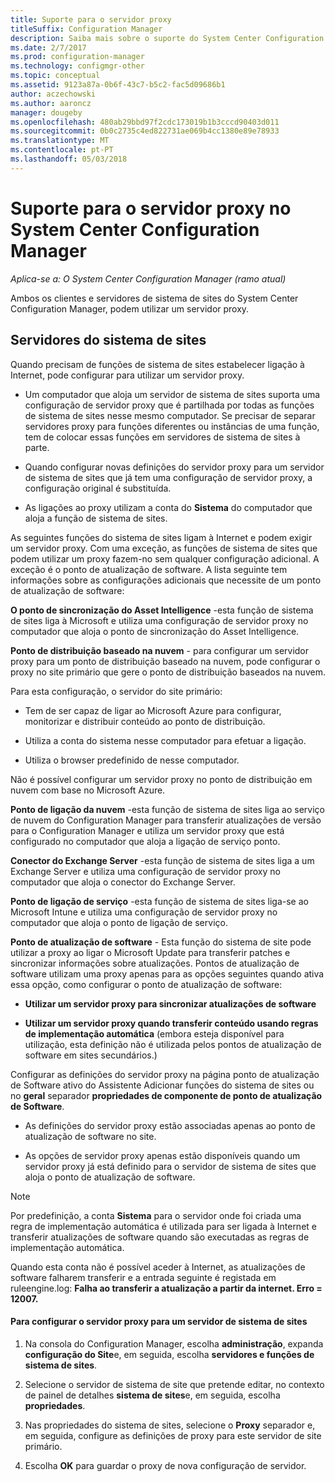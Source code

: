 ```yaml
---
title: Suporte para o servidor proxy
titleSuffix: Configuration Manager
description: Saiba mais sobre o suporte do System Center Configuration Manager para servidores de proxy que utilizam servidores do sistema de sites e clientes.
ms.date: 2/7/2017
ms.prod: configuration-manager
ms.technology: configmgr-other
ms.topic: conceptual
ms.assetid: 9123a87a-0b6f-43c7-b5c2-fac5d09686b1
author: aczechowski
ms.author: aaroncz
manager: dougeby
ms.openlocfilehash: 480ab29bbd97f2cdc173019b1b3cccd90403d011
ms.sourcegitcommit: 0b0c2735c4ed822731ae069b4cc1380e89e78933
ms.translationtype: MT
ms.contentlocale: pt-PT
ms.lasthandoff: 05/03/2018
---
```

# <a name="proxy-server-support-in-system-center-configuration-manager"></a>Suporte para o servidor proxy no System Center Configuration Manager

*Aplica-se a: O System Center Configuration Manager (ramo atual)*

Ambos os clientes e servidores de sistema de sites do System Center Configuration Manager, podem utilizar um servidor proxy.  

## <a name="site-system-servers"></a>Servidores do sistema de sites  
Quando precisam de funções de sistema de sites estabelecer ligação à Internet, pode configurar para utilizar um servidor proxy.  

-   Um computador que aloja um servidor de sistema de sites suporta uma configuração de servidor proxy que é partilhada por todas as funções de sistema de sites nesse mesmo computador. Se precisar de separar servidores proxy para funções diferentes ou instâncias de uma função, tem de colocar essas funções em servidores de sistema de sites à parte.  

-   Quando configurar novas definições do servidor proxy para um servidor de sistema de sites que já tem uma configuração de servidor proxy, a configuração original é substituída.  

-   As ligações ao proxy utilizam a conta do **Sistema** do computador que aloja a função de sistema de sites.  

As seguintes funções do sistema de sites ligam à Internet e podem exigir um servidor proxy.  Com uma exceção, as funções de sistema de sites que podem utilizar um proxy fazem-no sem qualquer configuração adicional. A exceção é o ponto de atualização de software. A lista seguinte tem informações sobre as configurações adicionais que necessite de um ponto de atualização de software:  

**O ponto de sincronização do Asset Intelligence** -esta função de sistema de sites liga à Microsoft e utiliza uma configuração de servidor proxy no computador que aloja o ponto de sincronização do Asset Intelligence.  

**Ponto de distribuição baseado na nuvem** - para configurar um servidor proxy para um ponto de distribuição baseado na nuvem, pode configurar o proxy no site primário que gere o ponto de distribuição baseados na nuvem.  

Para esta configuração, o servidor do site primário:  

-   Tem de ser capaz de ligar ao Microsoft Azure para configurar, monitorizar e distribuir conteúdo ao ponto de distribuição.  

-   Utiliza a conta do sistema nesse computador para efetuar a ligação.  

-   Utiliza o browser predefinido de nesse computador.  

Não é possível configurar um servidor proxy no ponto de distribuição em nuvem com base no Microsoft Azure.  

**Ponto de ligação da nuvem** -esta função de sistema de sites liga ao serviço de nuvem do Configuration Manager para transferir atualizações de versão para o Configuration Manager e utiliza um servidor proxy que está configurado no computador que aloja a ligação de serviço ponto.  

**Conector do Exchange Server** -esta função de sistema de sites liga a um Exchange Server e utiliza uma configuração de servidor proxy no computador que aloja o conector do Exchange Server.  

**Ponto de ligação de serviço** -esta função de sistema de sites liga-se ao Microsoft Intune e utiliza uma configuração de servidor proxy no computador que aloja o ponto de ligação de serviço.  

**Ponto de atualização de software** - Esta função do sistema de site pode utilizar a proxy ao ligar o Microsoft Update para transferir patches e sincronizar informações sobre atualizações. Pontos de atualização de software utilizam uma proxy apenas para as opções seguintes quando ativa essa opção, como configurar o ponto de atualização de software:  

-   **Utilizar um servidor proxy para sincronizar atualizações de software**  

-   **Utilizar um servidor proxy quando transferir conteúdo usando regras de implementação automática** (embora esteja disponível para utilização, esta definição não é utilizada pelos pontos de atualização de software em sites secundários.)  

Configurar as definições do servidor proxy na página ponto de atualização de Software ativo do Assistente Adicionar funções do sistema de sites ou no **geral** separador **propriedades de componente de ponto de atualização de Software**.  

-   As definições do servidor proxy estão associadas apenas ao ponto de atualização de software no site.  

-   As opções de servidor proxy apenas estão disponíveis quando um servidor proxy já está definido para o servidor de sistema de sites que aloja o ponto de atualização de software.  

> [!NOTE]  
>  Por predefinição, a conta **Sistema** para o servidor onde foi criada uma regra de implementação automática é utilizada para ser ligada à Internet e transferir atualizações de software quando são executadas as regras de implementação automática.  
>   
>  Quando esta conta não é possível aceder à Internet, as atualizações de software falharem transferir e a entrada seguinte é registada em ruleengine.log: **Falha ao transferir a atualização a partir da internet. Erro = 12007.**  

#### <a name="to-set-up-the-proxy-server-for-a-site-system-server"></a>Para configurar o servidor proxy para um servidor de sistema de sites  

1.  Na consola do Configuration Manager, escolha **administração**, expanda **configuração do Site**e, em seguida, escolha **servidores e funções de sistema de sites**.  

2.  Selecione o servidor de sistema de site que pretende editar, no contexto de painel de detalhes **sistema de sites**e, em seguida, escolha **propriedades**.  

3.  Nas propriedades do sistema de sites, selecione o **Proxy** separador e, em seguida, configure as definições de proxy para este servidor de site primário.  

4.  Escolha **OK** para guardar o proxy de nova configuração de servidor.  
